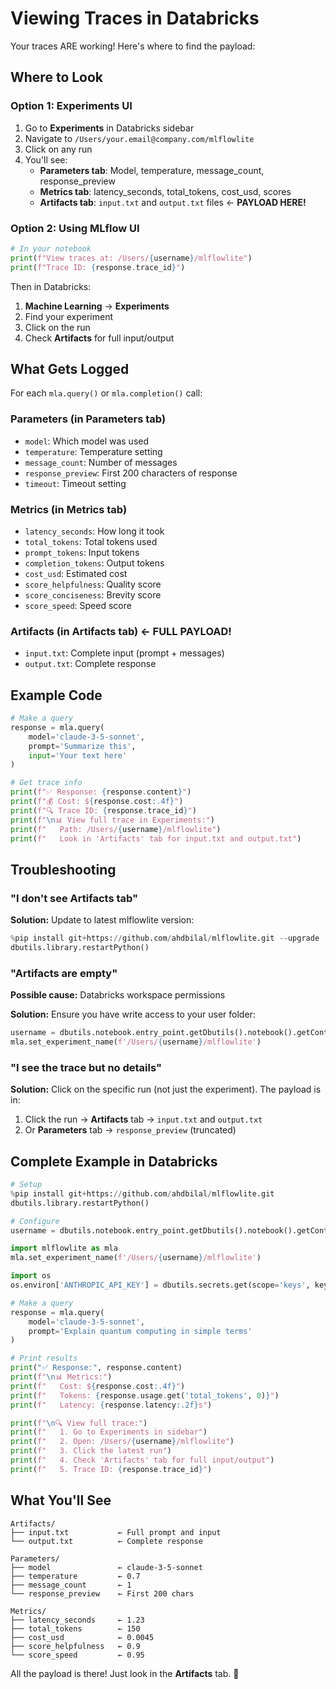 # Viewing Traces in Databricks

Your traces ARE working! Here's where to find the payload:

## Where to Look

### Option 1: Experiments UI
1. Go to **Experiments** in Databricks sidebar
2. Navigate to `/Users/your.email@company.com/mlflowlite`
3. Click on any run
4. You'll see:
   - **Parameters tab**: Model, temperature, message_count, response_preview
   - **Metrics tab**: latency_seconds, total_tokens, cost_usd, scores
   - **Artifacts tab**: `input.txt` and `output.txt` files ← **PAYLOAD HERE!**

### Option 2: Using MLflow UI
```python
# In your notebook
print(f"View traces at: /Users/{username}/mlflowlite")
print(f"Trace ID: {response.trace_id}")
```

Then in Databricks:
1. **Machine Learning** → **Experiments**
2. Find your experiment
3. Click on the run
4. Check **Artifacts** for full input/output

## What Gets Logged

For each `mla.query()` or `mla.completion()` call:

### Parameters (in Parameters tab)
- `model`: Which model was used
- `temperature`: Temperature setting
- `message_count`: Number of messages
- `response_preview`: First 200 characters of response
- `timeout`: Timeout setting

### Metrics (in Metrics tab)
- `latency_seconds`: How long it took
- `total_tokens`: Total tokens used
- `prompt_tokens`: Input tokens
- `completion_tokens`: Output tokens
- `cost_usd`: Estimated cost
- `score_helpfulness`: Quality score
- `score_conciseness`: Brevity score  
- `score_speed`: Speed score

### Artifacts (in Artifacts tab) ← **FULL PAYLOAD!**
- `input.txt`: Complete input (prompt + messages)
- `output.txt`: Complete response

## Example Code

```python
# Make a query
response = mla.query(
    model='claude-3-5-sonnet',
    prompt='Summarize this',
    input='Your text here'
)

# Get trace info
print(f"✅ Response: {response.content}")
print(f"💰 Cost: ${response.cost:.4f}")
print(f"🔍 Trace ID: {response.trace_id}")
print(f"\n📊 View full trace in Experiments:")
print(f"   Path: /Users/{username}/mlflowlite")
print(f"   Look in 'Artifacts' tab for input.txt and output.txt")
```

## Troubleshooting

### "I don't see Artifacts tab"
**Solution:** Update to latest mlflowlite version:
```python
%pip install git+https://github.com/ahdbilal/mlflowlite.git --upgrade
dbutils.library.restartPython()
```

### "Artifacts are empty"
**Possible cause:** Databricks workspace permissions

**Solution:** Ensure you have write access to your user folder:
```python
username = dbutils.notebook.entry_point.getDbutils().notebook().getContext().userName().get()
mla.set_experiment_name(f'/Users/{username}/mlflowlite')
```

### "I see the trace but no details"
**Solution:** Click on the specific run (not just the experiment). The payload is in:
1. Click the run → **Artifacts** tab → `input.txt` and `output.txt`
2. Or **Parameters** tab → `response_preview` (truncated)

## Complete Example in Databricks

```python
# Setup
%pip install git+https://github.com/ahdbilal/mlflowlite.git
dbutils.library.restartPython()

# Configure
username = dbutils.notebook.entry_point.getDbutils().notebook().getContext().userName().get()

import mlflowlite as mla
mla.set_experiment_name(f'/Users/{username}/mlflowlite')

import os
os.environ['ANTHROPIC_API_KEY'] = dbutils.secrets.get(scope='keys', key='anthropic')

# Make a query
response = mla.query(
    model='claude-3-5-sonnet',
    prompt='Explain quantum computing in simple terms'
)

# Print results
print("✅ Response:", response.content)
print(f"\n📊 Metrics:")
print(f"   Cost: ${response.cost:.4f}")
print(f"   Tokens: {response.usage.get('total_tokens', 0)}")
print(f"   Latency: {response.latency:.2f}s")

print(f"\n🔍 View full trace:")
print(f"   1. Go to Experiments in sidebar")
print(f"   2. Open: /Users/{username}/mlflowlite")
print(f"   3. Click the latest run")
print(f"   4. Check 'Artifacts' tab for full input/output")
print(f"   5. Trace ID: {response.trace_id}")
```

## What You'll See

```
Artifacts/
├── input.txt           ← Full prompt and input
└── output.txt          ← Complete response

Parameters/
├── model               ← claude-3-5-sonnet
├── temperature         ← 0.7
├── message_count       ← 1
└── response_preview    ← First 200 chars

Metrics/
├── latency_seconds     ← 1.23
├── total_tokens        ← 150
├── cost_usd            ← 0.0045
├── score_helpfulness   ← 0.9
└── score_speed         ← 0.95
```

All the payload is there! Just look in the **Artifacts** tab. 🎉
